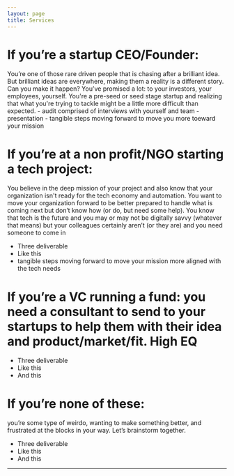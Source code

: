 ```yaml
---
layout: page
title: Services
---
```



# If you’re a startup CEO/Founder: 
You’re one of those rare driven people that is chasing after a brilliant idea. But brilliant ideas are everywhere, making them a reality is a different story. Can you make it happen? You’ve promised a lot: to your investors, your employees, yourself. You're a pre-seed or seed stage startup and realizing that what you're trying to tackle might be a little more difficult than expected. 
	- audit comprised of interviews with yourself and team
	- presentation
	- tangible steps moving forward to move you more toeward your mission


# If you’re at a non profit/NGO starting a tech project: 
You believe in the deep mission of your project and also know that your organization isn't ready for the tech economy and automation. You want to move your organization forward to be better prepared to handle what is coming next but don’t know how (or do, but need some help). You know that tech is the future and you may or may not be digitally savvy (whatever that means) but your colleagues certainly aren’t (or they are) and you need someone to come in
 - Three deliverable
 - Like this
 - tangible steps moving forward to move your mission more aligned with the tech needs

# If you’re a VC running a fund: you need a consultant to send to your startups to help them with their idea and product/market/fit. High EQ

 - Three deliverable
 - Like this
 - And this

# If you’re none of these: 
you’re some type of weirdo, wanting to make something better, and frustrated at the blocks in your way. Let’s brainstorm together. 
 - Three deliverable
 - Like this
 - And this


***